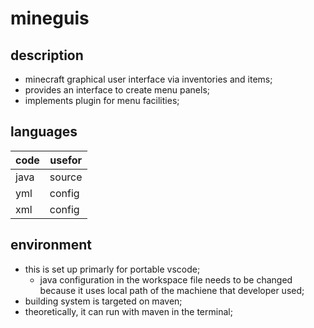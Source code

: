 # mineguis #
## description ##
* minecraft graphical user interface via inventories and items;
* provides an interface to create menu panels;
* implements plugin for menu facilities;
## languages ##
code | usefor
---- | ------
java | source
yml  | config
xml  | config
## environment ##
* this is set up primarly for portable vscode;
    * java configuration in the workspace file needs to be changed
    because it uses local path of the machiene that developer used;
* building system is targeted on maven;
* theoretically, it can run with maven in the terminal;